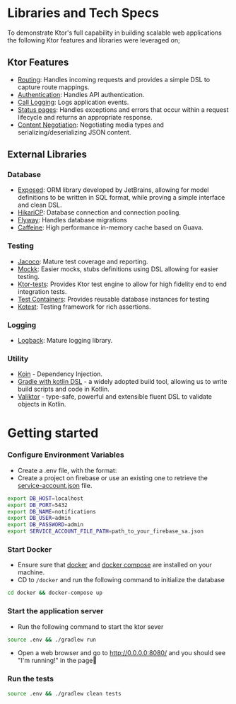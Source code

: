 # Libraries and Tech Specs

To demonstrate Ktor's full capability in building scalable web applications the following Ktor features and libraries were
leveraged on;

## Ktor Features
- [Routing](https://ktor.io/docs/routing-in-ktor.html): Handles incoming requests and provides a simple DSL to capture route mappings.
- [Authentication](https://ktor.io/docs/authentication.html): Handles API authentication.
- [Call Logging](https://ktor.io/docs/logging.html): Logs application events.
- [Status pages](https://ktor.io/docs/status-pages.html): Handles exceptions and errors that occur within a request lifecycle and returns an appropriate response.
- [Content Negotiation](https://ktor.io/docs/serialization.html#built_in_converters): Negotiating media types and serializing/deserializing JSON content.

## External Libraries

### Database
- [Exposed](https://github.com/JetBrains/Exposed): ORM library developed by JetBrains, allowing for model definitions to be written in SQL format, while proving a simple interface and clean DSL.
- [HikariCP](https://github.com/brettwooldridge/HikariCP): Database connection and connection pooling.
- [Flyway](https://flywaydb.org/): Handles database migrations
- [Caffeine](https://github.com/ben-manes/caffeine): High performance in-memory cache based on Guava.

### Testing
- [Jacoco](https://github.com/jacoco/jacoco): Mature test coverage and reporting.
- [Mockk](https://mockk.io/): Easier mocks, stubs definitions using DSL allowing for easier testing.
- [Ktor-tests](https://ktor.io/docs/testing.html): Provides Ktor test engine to allow for high fidelity end to end integration tests.
- [Test Containers](https://www.testcontainers.org/): Provides reusable database instances for testing
- [Kotest](https://kotest.io/): Testing framework for rich assertions.

### Logging
- [Logback](http://logback.qos.ch/): Mature logging library.

### Utility
- [Koin](https://insert-koin.io/) - Dependency Injection.
- [Gradle with kotlin DSL](https://gradle.org/) - a widely adopted build tool, allowing us to write build scripts and code in Kotlin.
- [Valiktor](https://github.com/valiktor/valiktor) -  type-safe, powerful and extensible fluent DSL to validate objects in Kotlin.


# Getting started

### Configure Environment Variables

- Create a .env file, with the format:
- Create a project on firebase or use an existing one to retrieve the [service-account.json](https://firebase.google.com/docs/admin/setup#set-up-project-and-service-account) file. 

```bash
export DB_HOST=localhost
export DB_PORT=5432
export DB_NAME=notifications
export DB_USER=admin
export DB_PASSWORD=admin
export SERVICE_ACCOUNT_FILE_PATH=path_to_your_firebase_sa.json
```

### Start Docker
- Ensure sure that [docker](https://docs.docker.com/get-docker/) and [docker compose](https://docs.docker.com/compose/install/) are installed on your machine. 
- CD to `/docker` and run the following command to initialize the database 
 ```bash
cd docker && docker-compose up
```

### Start the application server
- Run the following command to start the ktor sever
 ```bash
source .env && ./gradlew run
```
- Open a web browser and go to http://0.0.0.0:8080/ and you should see "I'm running!" in the page🚀


### Run the tests
 ```bash
source .env && ./gradlew clean tests
```
